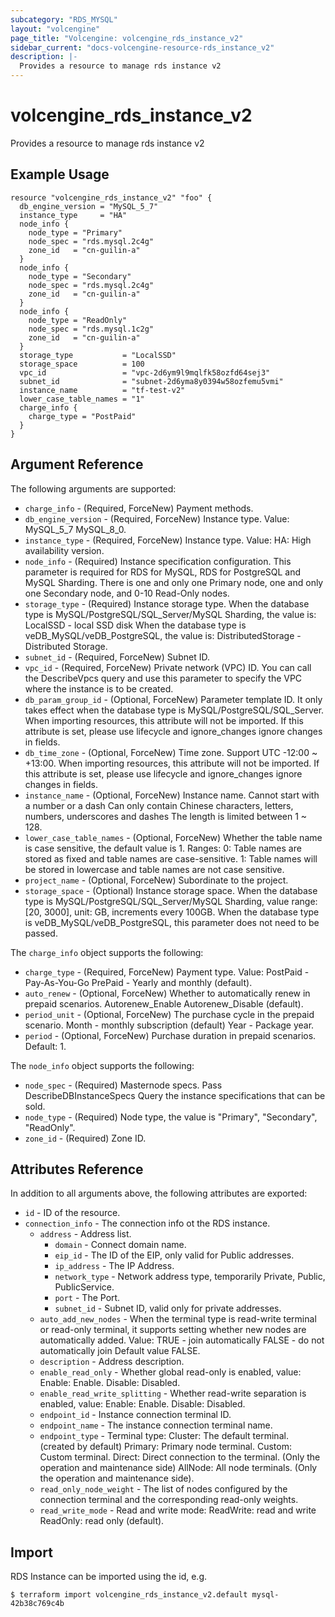 ```yaml
---
subcategory: "RDS_MYSQL"
layout: "volcengine"
page_title: "Volcengine: volcengine_rds_instance_v2"
sidebar_current: "docs-volcengine-resource-rds_instance_v2"
description: |-
  Provides a resource to manage rds instance v2
---
```

# volcengine_rds_instance_v2
Provides a resource to manage rds instance v2
## Example Usage
```hcl
resource "volcengine_rds_instance_v2" "foo" {
  db_engine_version = "MySQL_5_7"
  instance_type     = "HA"
  node_info {
    node_type = "Primary"
    node_spec = "rds.mysql.2c4g"
    zone_id   = "cn-guilin-a"
  }
  node_info {
    node_type = "Secondary"
    node_spec = "rds.mysql.2c4g"
    zone_id   = "cn-guilin-a"
  }
  node_info {
    node_type = "ReadOnly"
    node_spec = "rds.mysql.1c2g"
    zone_id   = "cn-guilin-a"
  }
  storage_type           = "LocalSSD"
  storage_space          = 100
  vpc_id                 = "vpc-2d6ym9l9mqlfk58ozfd64sej3"
  subnet_id              = "subnet-2d6yma8y0394w58ozfemu5vmi"
  instance_name          = "tf-test-v2"
  lower_case_table_names = "1"
  charge_info {
    charge_type = "PostPaid"
  }
}
```
## Argument Reference
The following arguments are supported:
* `charge_info` - (Required, ForceNew) Payment methods.
* `db_engine_version` - (Required, ForceNew) Instance type. Value:
MySQL_5_7
MySQL_8_0.
* `instance_type` - (Required, ForceNew) Instance type. Value:
HA: High availability version.
* `node_info` - (Required) Instance specification configuration. This parameter is required for RDS for MySQL, RDS for PostgreSQL and MySQL Sharding. There is one and only one Primary node, one and only one Secondary node, and 0-10 Read-Only nodes.
* `storage_type` - (Required) Instance storage type. When the database type is MySQL/PostgreSQL/SQL_Server/MySQL Sharding, the value is:
LocalSSD - local SSD disk
When the database type is veDB_MySQL/veDB_PostgreSQL, the value is:
DistributedStorage - Distributed Storage.
* `subnet_id` - (Required, ForceNew) Subnet ID.
* `vpc_id` - (Required, ForceNew) Private network (VPC) ID. You can call the DescribeVpcs query and use this parameter to specify the VPC where the instance is to be created.
* `db_param_group_id` - (Optional, ForceNew) Parameter template ID. It only takes effect when the database type is MySQL/PostgreSQL/SQL_Server. When importing resources, this attribute will not be imported. If this attribute is set, please use lifecycle and ignore_changes ignore changes in fields.
* `db_time_zone` - (Optional, ForceNew) Time zone. Support UTC -12:00 ~ +13:00. When importing resources, this attribute will not be imported. If this attribute is set, please use lifecycle and ignore_changes ignore changes in fields.
* `instance_name` - (Optional, ForceNew) Instance name. Cannot start with a number or a dash
Can only contain Chinese characters, letters, numbers, underscores and dashes
The length is limited between 1 ~ 128.
* `lower_case_table_names` - (Optional, ForceNew) Whether the table name is case sensitive, the default value is 1.
Ranges:
0: Table names are stored as fixed and table names are case-sensitive.
1: Table names will be stored in lowercase and table names are not case sensitive.
* `project_name` - (Optional, ForceNew) Subordinate to the project.
* `storage_space` - (Optional) Instance storage space.
When the database type is MySQL/PostgreSQL/SQL_Server/MySQL Sharding, value range: [20, 3000], unit: GB, increments every 100GB.
When the database type is veDB_MySQL/veDB_PostgreSQL, this parameter does not need to be passed.

The `charge_info` object supports the following:

* `charge_type` - (Required, ForceNew) Payment type. Value:
PostPaid - Pay-As-You-Go
PrePaid - Yearly and monthly (default).
* `auto_renew` - (Optional, ForceNew) Whether to automatically renew in prepaid scenarios.
Autorenew_Enable
Autorenew_Disable (default).
* `period_unit` - (Optional, ForceNew) The purchase cycle in the prepaid scenario.
Month - monthly subscription (default)
Year - Package year.
* `period` - (Optional, ForceNew) Purchase duration in prepaid scenarios. Default: 1.

The `node_info` object supports the following:

* `node_spec` - (Required) Masternode specs. Pass
DescribeDBInstanceSpecs Query the instance specifications that can be sold.
* `node_type` - (Required) Node type, the value is "Primary", "Secondary", "ReadOnly".
* `zone_id` - (Required) Zone ID.

## Attributes Reference
In addition to all arguments above, the following attributes are exported:
* `id` - ID of the resource.
* `connection_info` - The connection info ot the RDS instance.
    * `address` - Address list.
        * `domain` - Connect domain name.
        * `eip_id` - The ID of the EIP, only valid for Public addresses.
        * `ip_address` - The IP Address.
        * `network_type` - Network address type, temporarily Private, Public, PublicService.
        * `port` - The Port.
        * `subnet_id` - Subnet ID, valid only for private addresses.
    * `auto_add_new_nodes` - When the terminal type is read-write terminal or read-only terminal, it supports setting whether new nodes are automatically added. Value:
TRUE - join automatically
FALSE - do not automatically join
Default value FALSE.
    * `description` - Address description.
    * `enable_read_only` - Whether global read-only is enabled, value: Enable: Enable. Disable: Disabled.
    * `enable_read_write_splitting` - Whether read-write separation is enabled, value: Enable: Enable. Disable: Disabled.
    * `endpoint_id` - Instance connection terminal ID.
    * `endpoint_name` - The instance connection terminal name.
    * `endpoint_type` - Terminal type:
Cluster: The default terminal. (created by default)
Primary: Primary node terminal.
Custom: Custom terminal.
Direct: Direct connection to the terminal. (Only the operation and maintenance side)
AllNode: All node terminals. (Only the operation and maintenance side).
    * `read_only_node_weight` - The list of nodes configured by the connection terminal and the corresponding read-only weights.
    * `read_write_mode` - Read and write mode:
ReadWrite: read and write
ReadOnly: read only (default).


## Import
RDS Instance can be imported using the id, e.g.
```
$ terraform import volcengine_rds_instance_v2.default mysql-42b38c769c4b
```

